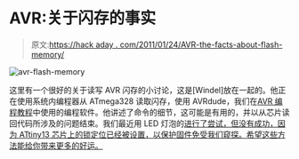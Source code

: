 # AVR:关于闪存的事实

> 原文:[https://hack aday . com/2011/01/24/AVR-the-facts-about-flash-memory/](https://hackaday.com/2011/01/24/avr-the-facts-about-flash-memory/)

![](../Images/54c54129c5f2eb2faf50271c72151bf4.png "avr-flash-memory")

这里有一个很好的关于读写 AVR 闪存的小讨论，这是[Windel]放在一起的。他正在使用系统内编程器从 ATmega328 读取闪存，使用 AVRdude，我们在[AVR 编程教程](http://hackaday.com/2010/10/23/avr-programming-introduction/)中使用的编程软件。他讲述了命令的细节，这可能是有用的，并以从芯片读回代码所涉及的问题结束。我们最近用 LED 灯泡的[进行了尝试，但没有成功，因为 ATtiny13 芯片上的锁定位已经被设置，以保护固件免受我们窥探。希望这些方法能给你带来更多的好运。](http://hackaday.com/2010/12/09/part-2-help-me-reverse-engineer-an-led-light-bulb/)
